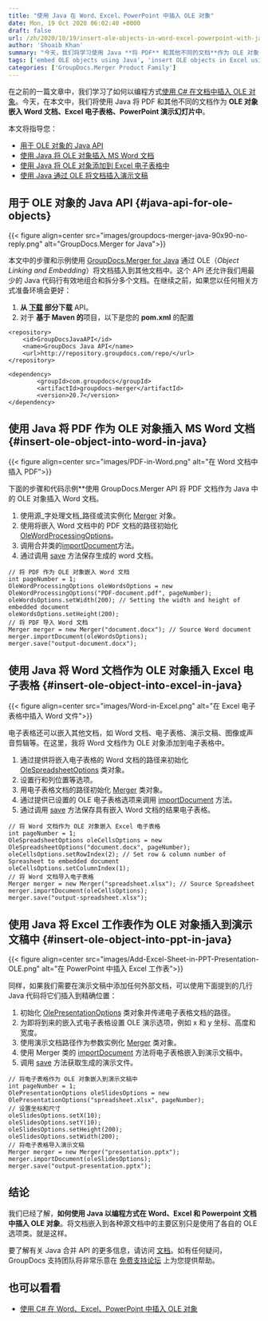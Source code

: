 ```yaml
---
title: "使用 Java 在 Word、Excel、PowerPoint 中插入 OLE 对象"
date: Mon, 19 Oct 2020 06:02:40 +0000
draft: false
url: /zh/2020/10/19/insert-ole-objects-in-word-excel-powerpoint-with-java/
author: 'Shoaib Khan'
summary: "今天，我们将学习使用 Java **将 PDF** 和其他不同的文档**作为 OLE 对象嵌入 Word、Excel、PowerPoint 文件中**。为了通过**对象链接和嵌入**嵌入文档，我们将使用 Java API 的 GroupDocs.Merger，它还允许我们以最少的 Java 代码行有效地组合/合并和拆分多个文档。"
tags: ['embed OLE objects using Java', 'insert OLE objects in Excel using Java', 'insert OLE objects in java', 'insert OLE objects in presentations using Java', 'insert OLE objects in Word using Java']
categories: ['GroupDocs.Merger Product Family']
---
```


在之前的一篇文章中，我们学习了如何以编程方式[使用 C# 在文档中插入 OLE 对象][1]。今天，在本文中，我们将使用 Java 将 PDF 和其他不同的文档作为 **OLE 对象嵌入 Word 文档、Excel 电子表格、PowerPoint 演示幻灯片中**。

本文将指导您：

* [用于 OLE 对象的 Java API][2]
* [使用 Java 将 OLE 对象插入 MS Word 文档][3]
* [使用 Java 将 OLE 对象添加到 Excel 电子表格中][4]
* [使用 Java 通过 OLE 将文档插入演示文稿][5]

## 用于 OLE 对象的 Java API {#java-api-for-ole-objects}



{{< figure align=center src="images/groupdocs-merger-java-90x90-no-reply.png" alt="GroupDocs.Merger for Java">}}


本文中的步骤和示例使用 [GroupDocs.Merger for Java][6] 通过 OLE（_Object Linking and Embedding_）将文档插入到其他文档中。这个 API 还允许我们用最少的 Java 代码行有效地组合和拆分多个文档。在继续之前，如果您以任何相关方式准备环境会更好：

1. **从 [下载][7] 部分下载** API。
2. 对于 **基于 Maven 的**项目，以下是您的 **pom.xml** 的配置

```
<repository>
	<id>GroupDocsJavaAPI</id>
	<name>GroupDocs Java API</name>
	<url>http://repository.groupdocs.com/repo/</url>
</repository>
```
```
<dependency>
        <groupId>com.groupdocs</groupId>
        <artifactId>groupdocs-merger</artifactId>
        <version>20.7</version> 
</dependency>
```

## 使用 Java 将 PDF 作为 OLE 对象插入 MS Word 文档 {#insert-ole-object-into-word-in-java}



{{< figure align=center src="images/PDF-in-Word.png" alt="在 Word 文档中插入 PDF">}}


下面的步骤和代码示例**使用 GroupDocs.Merger API 将 PDF 文档作为 Java 中的 OLE 对象插入 Word 文档。

1. 使用源_字处理文档_路径或流实例化 [Merger][8] 对象。
2. 使用将嵌入 Word 文档中的 PDF 文档的路径初始化 [OleWordProcessingOptions][9]。
3. 调用合并类的[importDocument][10]方法。
4. 通过调用 [save][11] 方法保存生成的 word 文档。

```
// 将 PDF 作为 OLE 对象嵌入 Word 文档
int pageNumber = 1;
OleWordProcessingOptions oleWordsOptions = new OleWordProcessingOptions("PDF-document.pdf", pageNumber);
oleWordsOptions.setWidth(200); // Setting the width and height of embedded document
oleWordsOptions.setHeight(200);
// 将 PDF 导入 Word 文档
Merger merger = new Merger("document.docx"); // Source Word document
merger.importDocument(oleWordsOptions);
merger.save("output-document.docx");
```

## 使用 Java 将 Word 文档作为 OLE 对象插入 Excel 电子表格 {#insert-ole-object-into-excel-in-java}



{{< figure align=center src="images/Word-in-Excel.png" alt="在 Excel 电子表格中插入 Word 文件">}}


电子表格还可以嵌入其他文档，如 Word 文档、电子表格、演示文稿、图像或声音剪辑等。在这里，我将 Word 文档作为 OLE 对象添加到电子表格中。

1. 通过提供将嵌入电子表格的 Word 文档的路径来初始化 [OleSpreadsheetOptions][12] 类对象。
2. 设置行和列位置等选项。
3. 用电子表格文档的路径初始化 [Merger][13] 类对象。
4. 通过提供已设置的 OLE 电子表格选项来调用 [importDocument][14] 方法。
5. 通过调用 [save][15] 方法保存具有嵌入 Word 文档的结果电子表格。

```
// 将 Word 文档作为 OLE 对象嵌入 Excel 电子表格
int pageNumber = 1;
OleSpreadsheetOptions oleCellsOptions = new OleSpreadsheetOptions("document.docx", pageNumber);
oleCellsOptions.setRowIndex(2); // Set row & column number of Spreasheet to embedded document
oleCellsOptions.setColumnIndex(1);
// 将 Word 文档导入电子表格
Merger merger = new Merger("spreadsheet.xlsx"); // Source Spreadsheet
merger.importDocument(oleCellsOptions);
merger.save("output-spreadsheet.xlsx");
```

## 使用 Java 将 Excel 工作表作为 OLE 对象插入到演示文稿中 {#insert-ole-object-into-ppt-in-java}



{{< figure align=center src="images/Add-Excel-Sheet-in-PPT-Presentation-OLE.png" alt="在 PowerPoint 中插入 Excel 工作表">}}


同样，如果我们需要在演示文稿中添加任何外部文档，可以使用下面提到的几行 Java 代码将它们插入到精确位置：

1. 初始化 [OlePresentationOptions][16] 类对象并传递电子表格文档的路径。
2. 为即将到来的嵌入式电子表格设置 OLE 演示选项，例如 x 和 y 坐标、高度和宽度。
3. 使用演示文档路径作为参数实例化 [Merger][17] 类对象。
4. 使用 Merger 类的 [importDocument][18] 方法将电子表格嵌入到演示文稿中。
5. 调用 [save][19] 方法获取生成的演示文件。

```
// 将电子表格作为 OLE 对象嵌入到演示文稿中
int pageNumber = 1;
OlePresentationOptions oleSlidesOptions = new OlePresentationOptions("spreadsheet.xlsx", pageNumber);
// 设置坐标和尺寸
oleSlidesOptions.setX(10);
oleSlidesOptions.setY(10);
oleSlidesOptions.setHeight(200);
oleSlidesOptions.setWidth(200);
// 将电子表格导入演示文稿
Merger merger = new Merger("presentation.pptx");
merger.importDocument(oleSlidesOptions);
merger.save("output-presentation.pptx");
```

## 结论

我们已经了解，**如何使用 Java 以编程方式在 Word、Excel 和 Powerpoint 文档中插入 OLE 对象**。将文档嵌入到各种源文档中的主要区别只是使用了各自的 OLE 选项类。就是这样。

要了解有关 Java 合并 API 的更多信息，请访问 [文档][20]。如有任何疑问，GroupDocs 支持团队将非常乐意在 [免费支持论坛][21] 上为您提供帮助。

## 也可以看看

* [使用 C# 在 Word、Excel、PowerPoint 中插入 OLE 对象][22]







[1]: https://blog.groupdocs.com/2020/05/16/insert-ole-objects-in-word-excel-powerpoint-with-csharp/
[2]: #java-api-for-ole-objects
[3]: #insert-ole-object-into-word-in-java
[4]: #insert-ole-object-into-excel-in-java
[5]: #insert-ole-object-into-ppt-in-java
[6]: https://products.groupdocs.com/merger/java/
[7]: https://downloads.groupdocs.com/merger/java
[8]: https://apireference.groupdocs.com/merger/java/com.groupdocs.merger/Merger
[9]: https://apireference.groupdocs.com/merger/java/com.groupdocs.merger.domain.options/OleWordProcessingOptions
[10]: https://apireference.groupdocs.com/merger/java/com.groupdocs.merger/Merger#importDocument(com.groupdocs.merger.domain.options.interfaces.IImportDocumentOptions)
[11]: https://apireference.groupdocs.com/merger/java/com.groupdocs.merger/Merger#save(java.lang.String)
[12]: https://apireference.groupdocs.com/merger/java/com.groupdocs.merger.domain.options/OleSpreadsheetOptions
[13]: https://apireference.groupdocs.com/merger/java/com.groupdocs.merger/Merger
[14]: https://apireference.groupdocs.com/merger/java/com.groupdocs.merger/Merger#importDocument(com.groupdocs.merger.domain.options.interfaces.IImportDocumentOptions)
[15]: https://apireference.groupdocs.com/merger/java/com.groupdocs.merger/Merger#save(java.lang.String)
[16]: https://apireference.groupdocs.com/merger/java/com.groupdocs.merger.domain.options/OlePresentationOptions
[17]: https://apireference.groupdocs.com/merger/java/com.groupdocs.merger/Merger
[18]: https://apireference.groupdocs.com/merger/java/com.groupdocs.merger/Merger#importDocument(com.groupdocs.merger.domain.options.interfaces.IImportDocumentOptions)
[19]: https://apireference.groupdocs.com/merger/java/com.groupdocs.merger/Merger#save(java.lang.String)
[20]: https://docs.groupdocs.com/merger/java/
[21]: https://forum.groupdocs.com/c/merger
[22]: https://blog.groupdocs.com/2020/05/16/insert-ole-objects-in-word-excel-powerpoint-with-csharp/


